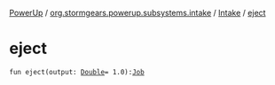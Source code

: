 [PowerUp](../../index.md) / [org.stormgears.powerup.subsystems.intake](../index.md) / [Intake](index.md) / [eject](./eject.md)

# eject

`fun eject(output: `[`Double`](https://kotlinlang.org/api/latest/jvm/stdlib/kotlin/-double/index.html)` = 1.0): `[`Job`](https://kotlin.github.io/kotlinx.coroutines/kotlinx-coroutines-core/kotlinx.coroutines.experimental/-job/index.html)